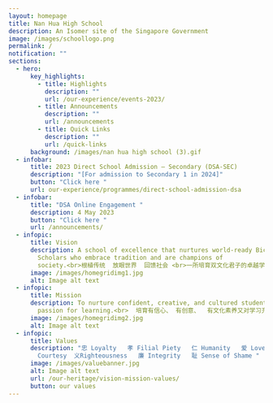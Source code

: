 ```yaml
---
layout: homepage
title: Nan Hua High School
description: An Isomer site of the Singapore Government
image: /images/schoollogo.png
permalink: /
notification: ""
sections:
  - hero:
      key_highlights:
        - title: Highlights
          description: ""
          url: /our-experience/events-2023/
        - title: Announcements
          description: ""
          url: /announcements
        - title: Quick Links
          description: ""
          url: /quick-links
      background: /images/nan hua high school (3).gif
  - infobar:
      title: 2023 Direct School Admission – Secondary (DSA-SEC)
      description: "[For admission to Secondary 1 in 2024]"
      button: "Click here "
      url: our-experience/programmes/direct-school-admission-dsa
  - infobar:
      title: "DSA Online Engagement "
      description: 4 May 2023
      button: "Click here "
      url: /announcements/
  - infopic:
      title: Vision
      description: A school of excellence that nurtures world-ready Bicultural
        Scholars who embrace tradition and are champions of
        society.<br>根植传统  放眼世界  回馈社会 <br>一所培育双文化君子的卓越学校。
      image: /images/homegridimg1.jpg
      alt: Image alt text
  - infopic:
      title: Mission
      description: To nurture confident, creative, and cultured students with a
        passion for learning.<br>  培育有信心、 有创意、  有文化素养又对学习充满热忱的学生。
      image: /images/homegridimg2.jpg
      alt: Image alt text
  - infopic:
      title: Values
      description: "忠 Loyalty   孝 Filial Piety   仁 Humanity   爱 Love   礼
        Courtesy  义Righteousness   廉 Integrity   耻 Sense of Shame "
      image: /images/valuebanner.jpg
      alt: Image alt text
      url: /our-heritage/vision-mission-values/
      button: our values
---
```

